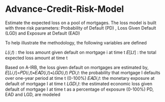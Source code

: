 # Advance-Credit-Risk-Model

Estimate the expected loss on a pool of mortgages. The loss model is built with three risk parameters: Probability of Default (PD)
, Loss Given Default (LGD) and Exposure at Default (EAD)


To help illustrate the methodology, the following variables are defined

𝐿(𝑖,𝑡) : the loss amount given default on mortgage i at time t
𝐸[𝐿𝑡] : the total expected loss amount at time t

Based on A-IRB, the loss given default on mortgages are estimated by,
𝐸[𝐿𝑖,𝑡]=𝑃𝐷(𝑖,𝑡)∗𝐸𝐴𝐷(𝑖,𝑡)∗𝐿𝐺𝐷(𝑖,𝑡)
𝑃𝐷𝑖,𝑡: the probability that mortgage I defaults over one-year period at time t (0-100%)
𝐸𝐴𝐷𝑖,𝑡: the monetary exposure at default of mortgage I at time t
𝐿𝐺𝐷𝑖,𝑡: the estimated economic loss given default of mortgage I at time t as a percentage of exposure (0-100%)
PD, EAD and LGD, are modeled
